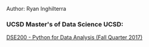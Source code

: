 Author: Ryan Inghilterra

###  UCSD Master's of Data Science UCSD:

[DSE200 - Python for Data Analysis (Fall Quarter 2017)](
https://github.com/ringhilterra/DSE200-Python-Data-Analysis)



